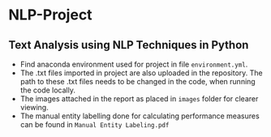 # NLP-Project
## Text Analysis using NLP Techniques in Python

- Find anaconda environment used for project in file `environment.yml`.
- The .txt files imported in project are also uploaded in the repository.
The path to these .txt files needs to be changed in the code, when running the code locally.
- The images attached in the report as placed in `images` folder for clearer viewing.
- The manual entity labelling done for calculating performance measures can be found in `Manual Entity Labeling.pdf`

